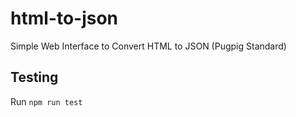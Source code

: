 # html-to-json

Simple Web Interface to Convert HTML to JSON (Pugpig Standard)

## Testing
Run `npm run test`